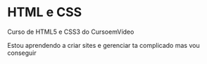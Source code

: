 # HTML e CSS
 Curso de HTML5 e CSS3 do CursoemVídeo

Estou aprendendo a criar sites e gerenciar
ta complicado mas vou conseguir
